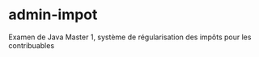 # admin-impot
Examen de Java Master 1, système de régularisation des impôts pour les contribuables 
